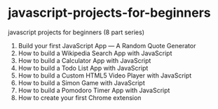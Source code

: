 # javascript-projects-for-beginners
javascript projects for beginners (8 part series) 

1. Build your first JavaScript App — A Random Quote Generator
2. How to build a Wikipedia Search App with JavaScript
3. How to build a Calculator App with JavaScript
4. How to build a Todo List App with JavaScript
5. How to build a Custom HTML5 Video Player with JavaScript
6. How to build a Simon Game with JavaScript
7. How to build a Pomodoro Timer App with JavaScript
8. How to create your first Chrome extension
